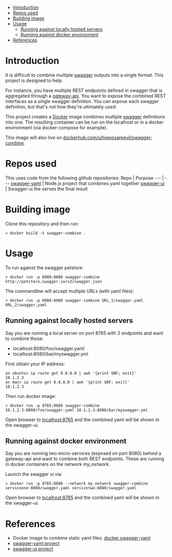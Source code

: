    * [Introduction](#introduction)
   * [Repos used](#repos-used)
   * [Building image](#building-image)
   * [Usage](#usage)
      * [Running against locally hosted servers](#running-against-locally-hosted-servers)
      * [Running against docker environment](#running-against-docker-environment)
   * [References](#references)

# Introduction
It is difficult to combine multiple [swagger](swagger.io) outputs into a single format. This project is designed to help.

For instance, you have multiple REST endpoints defined in swagger that is aggregated through a [gateway-api](http://microservices.io/patterns/apigateway.html). You want to expose the combined REST interfaces as a single swagger definition. You can expose each swagger definition, but that's not how they're ultimately used. 

This project creates a [Docker](docker.com) image combines multiple [swagger](swagger.io) definitions into one. The resulting container can be run on the localhost or in a docker environment (via docker-compose for example).

This image will also live on [dockerhub.com/u/hipposareevil/swagger-combine](https://hub.docker.com/u/hipposareevil/swagger-combine).

# Repos used
This uses code from the following github repositories:
Repo | Purpose
--- | ---
[swagger-yaml](https://github.com/idlerun/swagger-yaml) | Node.js project that combines yaml together
[swagger-ui](https://github.com/swagger-api/swagger-ui) | Swagger-ui the serves the final result

# Building image
Clone this repository and then run:

```
> docker build -t swagger-combine .
```

# Usage
To run against the swagger petstore:
```
> docker run -p 8080:8080 swagger-combine http://petstore.swagger.io/v2/swagger.json
```

The commandline will accept multiple URLs (with yaml files):

```
> docker run -p 8080:8080 swagger-combine URL_1/swagger.yaml URL_2/swagger.yaml
```

## Running against locally hosted servers
Say you are running a local server on port 8765 with 2 endpoints and want to combine those:
* localhost:8080/foo/swagger.yaml
* localhost:8080/bar/myswagger.yml

First obtain your IP address:
```
on ubuntu> ip route get 8.8.8.8 | awk '{print $NF; exit}'
10.1.2.3
on mac> ip route get 8.8.8.8 | awk '{print $NF; exit}'
10.1.2.3
```

Then run docker image:
```
> docker run -p 8765:8080 swagger-combine 10.1.2.3:8080/foo/swagger.yaml 10.1.2.3:8080/bar/myswagger.yml
```

Open browser to [localhost:8765](localhost:8765/) and the combined yaml will be shown in the swagger-ui.

## Running against docker environment
Say you are running two micro-services (exposed on port 8080) behind a gateway-api and want to combine both REST endpoints. These are running in docker containers on the network *my_network*. 

Launch the swagger ui via:
```
> docker run -p 8765:8080 --network my_network swagger-combine serviceone:8080/swagger.yaml servicetwo:8080/swagger.yaml
```

Open browser to [localhost:8765](localhost:8765/) and the combined yaml will be shown in the swagger-ui.



# References

* Docker image to combine static yaml files: [docker swagger-yaml](https://hub.docker.com/r/hipposareevil/swagger-yaml/)
* [swagger-yaml project](https://github.com/idlerun/swagger-yaml)
* [swagger-ui project](https://github.com/swagger-api/swagger-ui)
